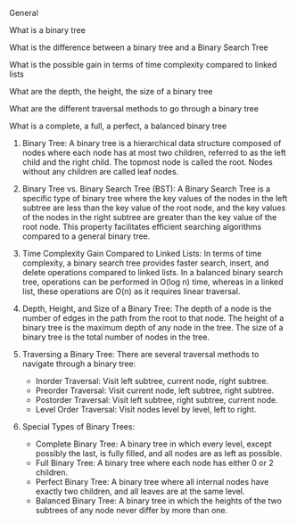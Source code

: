 General

What is a binary tree

What is the difference between a binary tree and a Binary Search Tree

What is the possible gain in terms of time complexity compared to linked lists

What are the depth, the height, the size of a binary tree

What are the different traversal methods to go through a binary tree

What is a complete, a full, a perfect, a balanced binary tree

1. Binary Tree: A binary tree is a hierarchical data structure composed of nodes where each node has at most two children, referred to as the left child and the right child. The topmost node is called the root. Nodes without any children are called leaf nodes.

2. Binary Tree vs. Binary Search Tree (BST): A Binary Search Tree is a specific type of binary tree where the key values of the nodes in the left subtree are less than the key value of the root node, and the key values of the nodes in the right subtree are greater than the key value of the root node. This property facilitates efficient searching algorithms compared to a general binary tree.

3. Time Complexity Gain Compared to Linked Lists: In terms of time complexity, a binary search tree provides faster search, insert, and delete operations compared to linked lists. In a balanced binary search tree, operations can be performed in O(log n) time, whereas in a linked list, these operations are O(n) as it requires linear traversal.

4. Depth, Height, and Size of a Binary Tree: The depth of a node is the number of edges in the path from the root to that node. The height of a binary tree is the maximum depth of any node in the tree. The size of a binary tree is the total number of nodes in the tree.

5. Traversing a Binary Tree:
There are several traversal methods to navigate through a binary tree:
     - Inorder Traversal: Visit left subtree, current node, right subtree.
     - Preorder Traversal: Visit current node, left subtree, right subtree.
     - Postorder Traversal: Visit left subtree, right subtree, current node.
     - Level Order Traversal: Visit nodes level by level, left to right.

6. Special Types of Binary Trees:
   - Complete Binary Tree: A binary tree in which every level, except possibly the last, is fully filled, and all nodes are as left as possible.
   - Full Binary Tree: A binary tree where each node has either 0 or 2 children.
   - Perfect Binary Tree: A binary tree where all internal nodes have exactly two children, and all leaves are at the same level.
   - Balanced Binary Tree: A binary tree in which the heights of the two subtrees of any node never differ by more than one.
